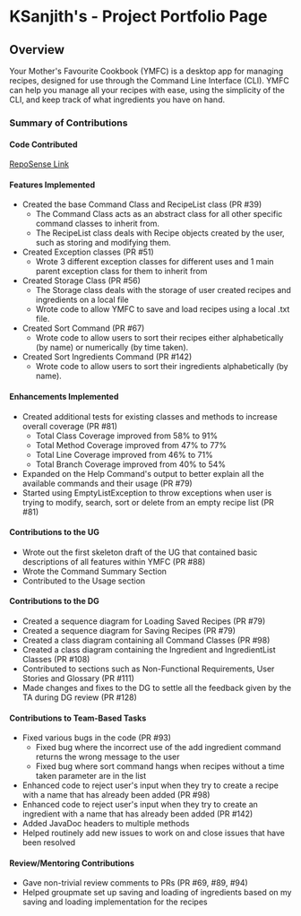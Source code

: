 # KSanjith's - Project Portfolio Page

## Overview
Your Mother's Favourite Cookbook (YMFC) is a desktop app for managing recipes, designed for use through the
Command Line Interface (CLI). YMFC can help you manage all your recipes with ease, using the simplicity of the CLI, and
keep track of what ingredients you have on hand.


### Summary of Contributions

#### Code Contributed
[RepoSense Link](https://nus-cs2113-ay2425s1.github.io/tp-dashboard/?search=ksanjith&breakdown=true&sort=groupTitle%20dsc&sortWithin=title&since=2024-09-20&timeframe=commit&mergegroup=&groupSelect=groupByRepos&checkedFileTypes=docs~functional-code~test-code~other)

#### Features Implemented
- Created the base Command Class and RecipeList class (PR #39)
  - The Command Class acts as an abstract class for all other specific command classes to inherit from.
  - The RecipeList class deals with Recipe objects created by the user, such as storing and modifying them.
- Created Exception classes (PR #51)
  - Wrote 3 different exception classes for different uses and 1 main parent exception class for them to inherit from 
- Created Storage Class (PR #56)
  - The Storage class deals with the storage of user created recipes and ingredients on a local file
  - Wrote code to allow YMFC to save and load recipes using a local .txt file.
- Created Sort Command (PR #67)
  - Wrote code to allow users to sort their recipes either alphabetically (by name) or numerically (by time taken).
- Created Sort Ingredients Command (PR #142)
  - Wrote code to allow users to sort their ingredients alphabetically (by name).


#### Enhancements Implemented
- Created additional tests for existing classes and methods to increase overall coverage (PR #81)
  - Total Class Coverage improved from 58% to 91%
  - Total Method Coverage improved from 47% to 77%
  - Total Line Coverage improved from 46% to 71%
  - Total Branch Coverage improved from 40% to 54%
- Expanded on the Help Command's output to better explain all the available commands and their usage (PR #79)
- Started using EmptyListException to throw exceptions when user is trying to modify, search, sort or delete
from an empty recipe list (PR #81)


#### Contributions to the UG
- Wrote out the first skeleton draft of the UG that contained basic descriptions of all features within YMFC (PR #88)
- Wrote the Command Summary Section
- Contributed to the Usage section


#### Contributions to the DG
- Created a sequence diagram for Loading Saved Recipes (PR #79)
- Created a sequence diagram for Saving Recipes (PR #79)
- Created a class diagram containing all Command Classes (PR #98)
- Created a class diagram containing the Ingredient and IngredientList Classes (PR #108)
- Contributed to sections such as Non-Functional Requirements, User Stories and Glossary (PR #111)
- Made changes and fixes to the DG to settle all the feedback given by the TA during DG review (PR #128)

#### Contributions to Team-Based Tasks
- Fixed various bugs in the code (PR #93)
  - Fixed bug where the incorrect use of the add ingredient command returns the wrong message to the user
  - Fixed bug where sort command hangs when recipes without a time taken parameter are in the list
- Enhanced code to reject user's input when they try to create a recipe with a name that has already been added (PR #98)
- Enhanced code to reject user's input when they try to create an ingredient
with a name that has already been added (PR #142)
- Added JavaDoc headers to multiple methods
- Helped routinely add new issues to work on and close issues that have been resolved


#### Review/Mentoring Contributions
- Gave non-trivial review comments to PRs (PR #69, #89, #94)
- Helped groupmate set up saving and loading of ingredients based on my saving and loading 
implementation for the recipes
